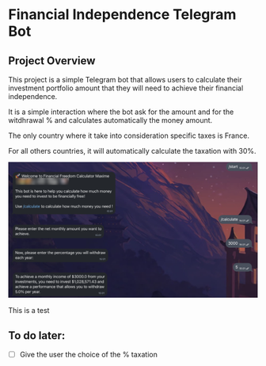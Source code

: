 # Financial Independence Telegram Bot

## Project Overview

This project is a simple Telegram bot that allows users to calculate their investment portfolio amount that they will need to achieve their financial independence.

It is a simple interaction where the bot ask for the amount and for the witdhrawal % and calculates automatically the money amount.

The only country where it take into consideration specific taxes is France.

For all others countries, it will automatically calculate the taxation with 30%.

![Screenshot to show the bot](ressources/images/picture.png)

This is a test

## To do later:

- [ ] Give the user the choice of the % taxation
